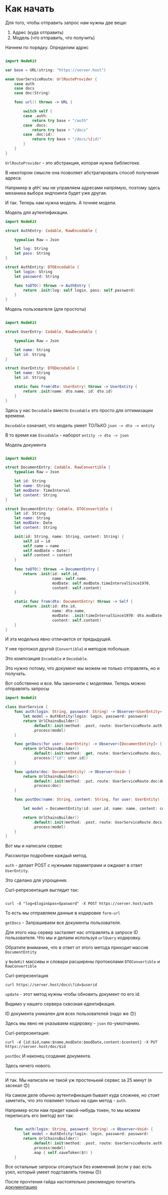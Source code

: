# Как начать

Для того, чтобы отправить запрос нам нужны две вещи:
1) Адрес (куда отправить)
2) Модель (что отправить, что получить)

Начнем по порядку. Определим адрес

```Swift

import NodeKit

var base = URL(string: "https://server.host")

enum UserServiceRoute: UrlRouteProvider {
    case auth
    case docs
    case doc(String)

    func url() throws -> URL {

        switch self {
        case .auth:
            return try base + "/auth"
        case .docs:
            return try base + "/docs"
        case .doc(id):
            return try base + "/docs/\(id)"
        }
    }
}
```
`UrlRouteProvider` - это абстракция, которая нужна библиотеке.

В некотором смысле она позволяет абстрагировать способ получения адреса.

Напрмиер в `gRPC` мы не управляем адресами напрямую, поэтому здесь механика выбора эндпоинта будет уже другая. 

И так. Теперь нам нужна модель. А точнее модели.

Модель для аутентификации. 

```Swift
import NodeKit

struct AuthEntry: Codable, RawEncodable {

    typealias Raw = Json

    let log: String
    let pass: String
}

struct AuthEntity: DTOEncodable {
    let login: String
    let password: String

    func toDTO() throws -> AuthEntry {
        return .init(log: self.login, pass: self.password)
    }
}

```

Модель пользователя (для простоты)

```Swift

import NodeKit

struct UserEntry: Codable, RawDecodable {

    typealias Raw = Json

    let name: String
    let id: String
}

struct UserEntity: DTODecodable {
    let name: String
    let id: String

    static func from(dto: UserEntry) throws -> UserEntity {
        return .init(name: dto.name, id: dto.id)
    }
}

```

Здесь у нас `Decodable` вместо `Encodable` это просто для оптимизации времени. 

`Decodable` означает, что модель умеет ТОЛЬКО `json -> dto -> entity`

В то время как `Encodable` - наборот `entity -> dto -> json`

Модель документа

```Swift 

import NodeKit

struct DocumentEntry: Codable, RawConvertible {
    typealias Raw = Json

    let id: String
    let name: String
    let modDate: TimeInterval
    let content: String
}

struct DocumentEntity: Codable, DTOConvertible {
    let id: String
    let name: String
    let modDate: Date
    let content: String

    init(id: String, name: String, content: String) {
        self.id = id
        self.name = name
        self.modDate = Date()
        self.content = content
    }
    
    func toDTO() throws -> DocumentEntry {
        return .init(id: self.id, 
                     name: self.name, 
                     modDate: self.modDate.timeIntervalSince1970,
                     content: self.content)
    }

    static func from(dto: DocumentEntry) throws -> Self {
        return .init(id: dto.id, 
                     name: dto.name, 
                     modDate: .init(timeIntervalSince1970: dto.modDate),
                     content: self.content)
    }
}

```

И эта моделька явно отличается от предыдущей.

У нее протокол другой (`Convertible`) и методов побольше. 

Это композиция `Encodable` и `Decodable`. 

Это нужно потому, что документ мы можем не только отправлять, но и получать. 

Вот собственно и все. Мы закончили с моделями. Теперь можно отправлять запросы

```Swift
import NodeKit

class UserService {
    func auth(login: String, password: String) -> Observer<UserEntity> {
        let model = AuthEntity(login: login, password: password)
        return UrlChainsBuilder()
            .default(.init(method: .post, route: UserServiceRoute.auth, encoding: .formUrl))
            .process(model)
    }

    func getDocs(for user: UserEntity) -> Observer<[DocumentEntity]> {
        return UrlChainsBuilder()
            .default(.init(method: .get, route: UserServiceRoute.docs, encoding: .urlQuery))
            .process(["id": user.id])
    }

    func update(doc: DocumentEntity) -> Observer<Void> {
        return UrlChainsBuilder()
            .default(.init(method: .put, route: UserServiceRoute.doc(doc.id)))
            .process(doc)
    }

    func postDoc(name: String, content: String, for user: UserEntity) -> Observer<Void> {

        let model = DocumentEntity(id: user.id, name: name, content: content)

        return UrlChainsBuilder()
            .default(.init(method: .post, route: UserServiceRoute.docs))
            .process(model)
    }
}

```

Вот мы и написали сервис

Рассмотри подробнее каждый метод.

`auth` - делает POST с нужными параметрами и ождиает в ответ `UserEntity`. 

Это сделано для упрощения. 

Curl-репрезентация выглядит так:

```Shell

curl -d "log=$login&pas=$pasword" -X POST https://server.host/auth

```

То есть мы отправляем данные в кодировке `form-url`


`getDocs` - Запрашиваем все документы пользователя. 

Для этого наш сервер засталяет нас отправлять в запросе ID пользователя. Что мы и делаем используя `urlQuery` кодировку. 

Обратите внимание, что в ответ от этого метода приходит массив `DocumentEntity` 

у `NodeKit` массивы и словари расширены протоколами `DTOConvertible` и `RawConvertible`

Curl-репрезентация

```Shell
curl https://server.host/docs\?id=$userid
```

`update` - этот метод нужны чтобы обновить документ по его id. 

Видимо у нашего сервера сквозная идентифкация. 

ID документа уникален для всех пользователей (надо же 🙃)

Здесь мы явно не указываем кодировку - `json` по-умолчанию. 

Curl-репрезентация:

```Shell
curl -d {id:$id,name:$name,modDate:$modDate,content:$content} -X PUT https://server.host/doc/$id
```

`postDoc` И наконец создание документа.

Здесь ничего нового.

---

И так. Мы написали не такой уж простенький сервис за 25 минут (я засекал 😊)

На самом деле обычно аутентификация бывает куда сложнее, но стоит заметить, что это повлияет только на один метод - `auth`. 

Например если нам придет какой-нибудь токен, то мы можем переписать его (метод) вот так:

```Swift

    func auth(login: String, password: String) -> Observer<Void> {
        let model = AuthEntity(login: login, password: password)
        return UrlChainsBuilder()
            .default(.init(method: .post, route: UserServiceRoute.auth, encoding: .formUrl))
            .process(model)
            .map { self.saveToken($0) }
    }
```

Все остальные запросы отсануться без изменений (если у вас есть узел, который умеет подставлять токены 🙃)

После прочтения гайда настоятельно рекомендую почитать [документацию](Usage.md)